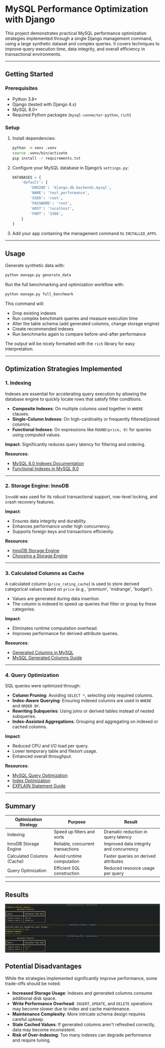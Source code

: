 # MySQL Performance Optimization with Django

This project demonstrates practical MySQL performance optimization strategies implemented through a single Django management command, using a large synthetic dataset and complex queries. It covers techniques to improve query execution time, data integrity, and overall efficiency in transactional environments.

---

## Getting Started

### Prerequisites

* Python 3.8+
* Django (tested with Django 4.x)
* MySQL 8.0+
* Required Python packages (`mysql-connector-python`, `rich`)

### Setup

1. Install dependencies:

   ```bash
   python -m venv .venv
   source .venv/bin/activate
   pip install -r requirements.txt
   ```

2. Configure your MySQL database in Django’s `settings.py`:

   ```python
   DATABASES = {
       'default': {
           'ENGINE': 'django.db.backends.mysql',
           'NAME': 'test_performance',
           'USER': 'root',
           'PASSWORD': 'root',
           'HOST': 'localhost',
           'PORT': '3306',
       }
   }
   ```

3. Add your app containing the management command to `INSTALLED_APPS`.

---

## Usage

Generate synthetic data with:

```bash
python manage.py generate_data
```

Run the full benchmarking and optimization workflow with:

```bash
python manage.py full_benchmark
```

This command will:

* Drop existing indexes
* Run complex benchmark queries and measure execution time
* Alter the table schema (add generated columns, change storage engine)
* Create recommended indexes
* Run benchmarks again to compare before-and-after performance

The output will be nicely formatted with the `rich` library for easy interpretation.

---

## Optimization Strategies Implemented

### 1. Indexing

Indexes are essential for accelerating query execution by allowing the database engine to quickly locate rows that satisfy filter conditions.

* **Composite Indexes**: On multiple columns used together in `WHERE` clauses.
* **Single-Column Indexes**: On high-cardinality or frequently filtered/joined columns.
* **Functional Indexes**: On expressions like `ROUND(price, 0)` for queries using computed values.

**Impact**:
Significantly reduces query latency for filtering and ordering.

**Resources**:

* [MySQL 8.0 Indexes Documentation](https://dev.mysql.com/doc/refman/8.0/en/mysql-indexes.html)
* [Functional Indexes in MySQL 8.0](https://dev.mysql.com/doc/refman/8.0/en/create-index.html#create-index-functional)

---

### 2. Storage Engine: InnoDB

`InnoDB` was used for its robust transactional support, row-level locking, and crash recovery features.

**Impact**:

* Ensures data integrity and durability.
* Enhances performance under high concurrency.
* Supports foreign keys and transactions efficiently.

**Resources**:

* [InnoDB Storage Engine](https://dev.mysql.com/doc/refman/8.0/en/innodb-storage-engine.html)
* [Choosing a Storage Engine](https://dev.mysql.com/doc/refman/8.0/en/storage-engines.html)

---

### 3. Calculated Columns as Cache

A calculated column (`price_rating_cache`) is used to store derived categorical values based on `price` (e.g., 'premium', 'midrange', 'budget').

* Values are generated during data insertion.
* The column is indexed to speed up queries that filter or group by these categories.

**Impact**:

* Eliminates runtime computation overhead.
* Improves performance for derived-attribute queries.

**Resources**:

* [Generated Columns in MySQL](https://dev.mysql.com/doc/refman/8.0/en/create-table-generated-columns.html)
* [MySQL Generated Columns Guide](https://www.mysqltutorial.org/mysql-basics/mysql-generated-columns/)

---

### 4. Query Optimization

SQL queries were optimized through:

* **Column Pruning**: Avoiding `SELECT *`, selecting only required columns.
* **Index-Aware Querying**: Ensuring indexed columns are used in `WHERE` and `ORDER BY`.
* **Rewriting Subqueries**: Using joins or derived tables instead of nested subqueries.
* **Index-Assisted Aggregations**: Grouping and aggregating on indexed or cached columns.

**Impact**:

* Reduced CPU and I/O load per query.
* Lower temporary table and filesort usage.
* Enhanced overall throughput.

**Resources**:

* [MySQL Query Optimization](https://dev.mysql.com/doc/refman/8.0/en/where-optimization.html)
* [Index Optimization](https://dev.mysql.com/doc/refman/8.4/en/optimization-indexes.html)
* [EXPLAIN Statement Guide](https://dev.mysql.com/doc/refman/8.0/en/explain.html)

---

## Summary

| Optimization Strategy      | Purpose                           | Result                                  |
| -------------------------- | --------------------------------- | --------------------------------------- |
| Indexing                   | Speed up filters and sorts        | Dramatic reduction in query latency     |
| InnoDB Storage Engine      | Reliable, concurrent transactions | Improved data integrity and concurrency |
| Calculated Columns (Cache) | Avoid runtime computation         | Faster queries on derived attributes    |
| Query Optimization         | Efficient SQL construction        | Reduced resource usage per query        |

---

## Results

![Benchmark Results](results.png)

## Potential Disadvantages

While the strategies implemented significantly improve performance, some trade-offs should be noted:

* **Increased Storage Usage**: Indexes and generated columns consume additional disk space.
* **Write Performance Overhead**: `INSERT`, `UPDATE`, and `DELETE` operations may become slower due to index and cache maintenance.
* **Maintenance Complexity**: More intricate schema design requires careful upkeep.
* **Stale Cached Values**: If generated columns aren't refreshed correctly, data may become inconsistent.
* **Risk of Over-Indexing**: Too many indexes can degrade performance and require tuning.
